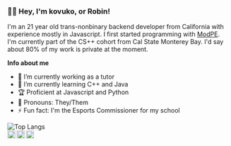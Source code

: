 ### 👋🏼 Hey, I'm kovuko, or Robin!
I'm an 21 year old trans-nonbinary backend developer from California with experience mostly in Javascript. I first started programming with [ModPE](https://github.com/topics/modpe). I'm currently part of the CS++ cohort from Cal State Monterey Bay. I'd say about 80% of my work is private at the moment.

**Info about me**
- 🔭 I’m currently working as a tutor
- 🌱 I’m currently learning C++ and Java
- 🏆 Proficient at Javascript and Python
- 🌈 Pronouns: They/Them
- ⚡ Fun fact: I'm the Esports Commissioner for my school

![Top Langs](https://github-readme-stats.vercel.app/api/top-langs/?username=kovuko&layout=compact)
<br/>
<a href="https://twitter.com/kovuuko"><img align="left" width="18px" src="https://cdn.jsdelivr.net/npm/simple-icons@v3/icons/twitter.svg"/></a>
<a href="https://instagram.com/kovuuko"><img align="left" width="18px" src="https://cdn.jsdelivr.net/npm/simple-icons@v3/icons/instagram.svg"/></a>
<a href="https://twitch.tv/kovuuko"><img align="left" width="18px" src="https://cdn.jsdelivr.net/npm/simple-icons@v3/icons/twitch.svg"/></a>
